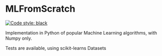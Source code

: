 # MLFromScratch

[![Code style: black](https://img.shields.io/badge/code%20style-black-000000.svg)](https://github.com/psf/black)

Implementation in Python of popular Machine Learning algorithms, with Numpy only.

Tests are available, using scikit-learns Datasets